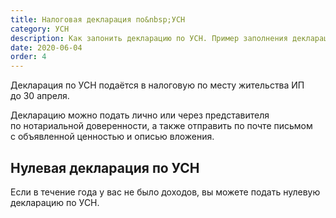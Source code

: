```yaml
---
title: Налоговая декларация по&nbsp;УСН
category: УСН
description: Как запонить декларацию по УСН. Пример заполнения декларации по УСН доходы
date: 2020-06-04
order: 4
---
```


Декларация по&nbsp;УСН подаётся в&nbsp;налоговую по&nbsp;месту жительства&nbsp;ИП до&nbsp;30&nbsp;апреля.

Декларацию можно подать лично или через представителя по&nbsp;нотариальной доверенности, а&nbsp;также отправить по&nbsp;почте письмом с&nbsp;объявленной ценностью и&nbsp;описью вложения.

## Нулевая декларация по&nbsp;УСН

Если в&nbsp;течение года у&nbsp;вас не&nbsp;было доходов, вы&nbsp;можете подать нулевую декларацию по&nbsp;УСН.
